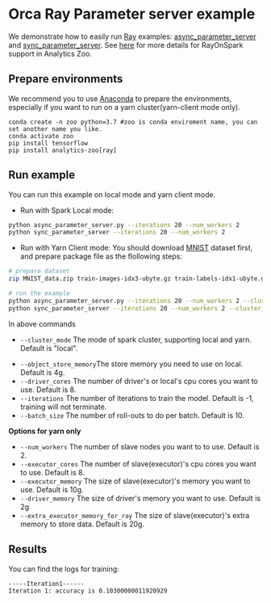 # Orca Ray Parameter server example

We demonstrate how to easily run [Ray](https://github.com/ray-project/ray) examples:
[async_parameter_server](https://github.com/ray-project/ray/blob/master/doc/examples/parameter_server/async_parameter_server.py)
and [sync_parameter_server](https://github.com/ray-project/ray/blob/master/doc/examples/parameter_server/sync_parameter_server.py).
See [here](https://analytics-zoo.github.io/master/#ProgrammingGuide/rayonspark/) for more details for RayOnSpark support in Analytics Zoo.

## Prepare environments
We recommend you to use [Anaconda](https://www.anaconda.com/distribution/#linux) to prepare the environments, especially if you want to run on a yarn cluster(yarn-client mode only).
```
conda create -n zoo python=3.7 #zoo is conda enviroment name, you can set another name you like.
conda activate zoo
pip install tensorflow
pip install analytics-zoo[ray]
```

## Run example
You can run this example on local mode and yarn client mode. 

- Run with Spark Local mode:
```bash
python async_parameter_server.py --iterations 20 --num_workers 2
python sync_parameter_server --iterations 20 --num_workers 2
```

- Run with Yarn Client mode:
You should download [MNIST](http://yann.lecun.com/exdb/mnist/) dataset first, and prepare package file as the flollowing steps:
```bash
# prepare dataset
zip MNIST_data.zip train-images-idx3-ubyte.gz train-labels-idx1-ubyte.gz t10k-images-idx3-ubyte.gz t10k-labels-idx1-ubyte.gz

# run the example
python async_parameter_server.py --iterations 20 --num_workers 2 --cluster_mode yarn
python sync_parameter_server --iterations 20 --num_workers 2 --cluster_mode yarn
```

In above commands
* `--cluster_mode` The mode of spark cluster, supporting local and yarn. Default is "local".
- `--object_store_memory`The store memory you need to use on local. Default is 4g.
- `--driver_cores` The number of driver's or local's cpu cores you want to use. Default is 8.
- `--iterations` The number of iterations to train the model. Default is -1, training will not terminate.
- `--batch_size` The number of roll-outs to do per batch. Default is 10.

**Options for yarn only**
- `--num_workers` The number of slave nodes you want to to use. Default is 2.
- `--executor_cores` The number of slave(executor)'s cpu cores you want to use. Default is 8.
- `--executor_memory` The size of slave(executor)'s memory you want to use. Default is 10g.
- `--driver_memory` The size of driver's memory you want to use. Default is 2g
- `--extra_executor_memory_for_ray` The size of slave(executor)'s extra memory to store data. Default is 20g.


## Results
You can find the logs for training:
```
-----Iteration1------
Iteration 1: accuracy is 0.10300000011920929
```
